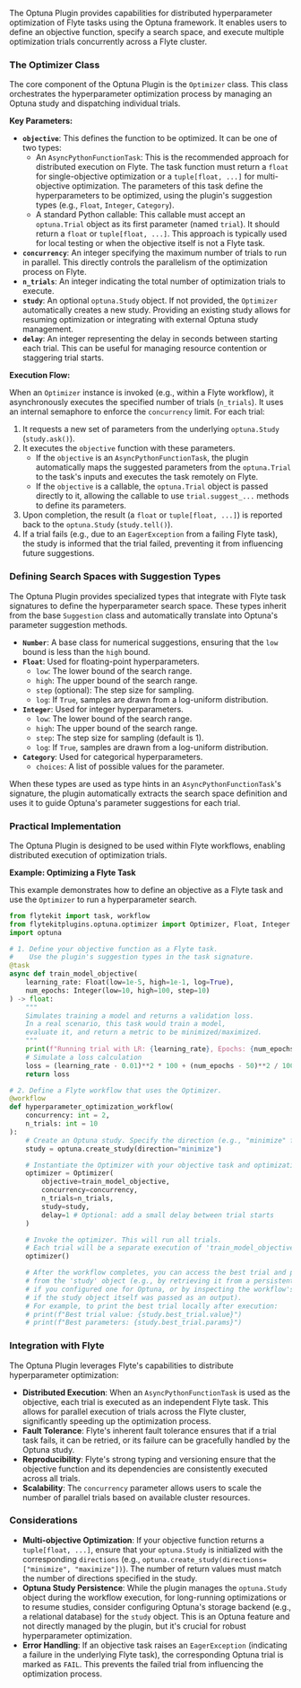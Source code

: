 
<!--
help_text: ''
key: summary_optuna_plugin_53809145-f61e-4662-a38c-2dbeb910bc00
modules:
- flytekitplugins.optuna
- flytekitplugins.optuna.optimizer
questions_to_answer: []
type: summary

-->
The Optuna Plugin provides capabilities for distributed hyperparameter optimization of Flyte tasks using the Optuna framework. It enables users to define an objective function, specify a search space, and execute multiple optimization trials concurrently across a Flyte cluster.

### The Optimizer Class

The core component of the Optuna Plugin is the `Optimizer` class. This class orchestrates the hyperparameter optimization process by managing an Optuna study and dispatching individual trials.

**Key Parameters:**

*   **`objective`**: This defines the function to be optimized. It can be one of two types:
    *   An `AsyncPythonFunctionTask`: This is the recommended approach for distributed execution on Flyte. The task function must return a `float` for single-objective optimization or a `tuple[float, ...]` for multi-objective optimization. The parameters of this task define the hyperparameters to be optimized, using the plugin's suggestion types (e.g., `Float`, `Integer`, `Category`).
    *   A standard Python callable: This callable must accept an `optuna.Trial` object as its first parameter (named `trial`). It should return a `float` or `tuple[float, ...]`. This approach is typically used for local testing or when the objective itself is not a Flyte task.
*   **`concurrency`**: An integer specifying the maximum number of trials to run in parallel. This directly controls the parallelism of the optimization process on Flyte.
*   **`n_trials`**: An integer indicating the total number of optimization trials to execute.
*   **`study`**: An optional `optuna.Study` object. If not provided, the `Optimizer` automatically creates a new study. Providing an existing study allows for resuming optimization or integrating with external Optuna study management.
*   **`delay`**: An integer representing the delay in seconds between starting each trial. This can be useful for managing resource contention or staggering trial starts.

**Execution Flow:**

When an `Optimizer` instance is invoked (e.g., within a Flyte workflow), it asynchronously executes the specified number of trials (`n_trials`). It uses an internal semaphore to enforce the `concurrency` limit. For each trial:
1.  It requests a new set of parameters from the underlying `optuna.Study` (`study.ask()`).
2.  It executes the `objective` function with these parameters.
    *   If the `objective` is an `AsyncPythonFunctionTask`, the plugin automatically maps the suggested parameters from the `optuna.Trial` to the task's inputs and executes the task remotely on Flyte.
    *   If the `objective` is a callable, the `optuna.Trial` object is passed directly to it, allowing the callable to use `trial.suggest_...` methods to define its parameters.
3.  Upon completion, the result (a `float` or `tuple[float, ...]`) is reported back to the `optuna.Study` (`study.tell()`).
4.  If a trial fails (e.g., due to an `EagerException` from a failing Flyte task), the study is informed that the trial failed, preventing it from influencing future suggestions.

### Defining Search Spaces with Suggestion Types

The Optuna Plugin provides specialized types that integrate with Flyte task signatures to define the hyperparameter search space. These types inherit from the base `Suggestion` class and automatically translate into Optuna's parameter suggestion methods.

*   **`Number`**: A base class for numerical suggestions, ensuring that the `low` bound is less than the `high` bound.
*   **`Float`**: Used for floating-point hyperparameters.
    *   `low`: The lower bound of the search range.
    *   `high`: The upper bound of the search range.
    *   `step` (optional): The step size for sampling.
    *   `log`: If `True`, samples are drawn from a log-uniform distribution.
*   **`Integer`**: Used for integer hyperparameters.
    *   `low`: The lower bound of the search range.
    *   `high`: The upper bound of the search range.
    *   `step`: The step size for sampling (default is 1).
    *   `log`: If `True`, samples are drawn from a log-uniform distribution.
*   **`Category`**: Used for categorical hyperparameters.
    *   `choices`: A list of possible values for the parameter.

When these types are used as type hints in an `AsyncPythonFunctionTask`'s signature, the plugin automatically extracts the search space definition and uses it to guide Optuna's parameter suggestions for each trial.

### Practical Implementation

The Optuna Plugin is designed to be used within Flyte workflows, enabling distributed execution of optimization trials.

**Example: Optimizing a Flyte Task**

This example demonstrates how to define an objective as a Flyte task and use the `Optimizer` to run a hyperparameter search.

```python
from flytekit import task, workflow
from flytekitplugins.optuna.optimizer import Optimizer, Float, Integer
import optuna

# 1. Define your objective function as a Flyte task.
#    Use the plugin's suggestion types in the task signature.
@task
async def train_model_objective(
    learning_rate: Float(low=1e-5, high=1e-1, log=True),
    num_epochs: Integer(low=10, high=100, step=10)
) -> float:
    """
    Simulates training a model and returns a validation loss.
    In a real scenario, this task would train a model,
    evaluate it, and return a metric to be minimized/maximized.
    """
    print(f"Running trial with LR: {learning_rate}, Epochs: {num_epochs}")
    # Simulate a loss calculation
    loss = (learning_rate - 0.01)**2 * 100 + (num_epochs - 50)**2 / 100
    return loss

# 2. Define a Flyte workflow that uses the Optimizer.
@workflow
def hyperparameter_optimization_workflow(
    concurrency: int = 2,
    n_trials: int = 10
):
    # Create an Optuna study. Specify the direction (e.g., "minimize" for loss).
    study = optuna.create_study(direction="minimize")

    # Instantiate the Optimizer with your objective task and optimization parameters.
    optimizer = Optimizer(
        objective=train_model_objective,
        concurrency=concurrency,
        n_trials=n_trials,
        study=study,
        delay=1 # Optional: add a small delay between trial starts
    )

    # Invoke the optimizer. This will run all trials.
    # Each trial will be a separate execution of 'train_model_objective' task on Flyte.
    optimizer()

    # After the workflow completes, you can access the best trial and parameters
    # from the 'study' object (e.g., by retrieving it from a persistent store
    # if you configured one for Optuna, or by inspecting the workflow's outputs
    # if the study object itself was passed as an output).
    # For example, to print the best trial locally after execution:
    # print(f"Best trial value: {study.best_trial.value}")
    # print(f"Best parameters: {study.best_trial.params}")
```

### Integration with Flyte

The Optuna Plugin leverages Flyte's capabilities to distribute hyperparameter optimization:

*   **Distributed Execution**: When an `AsyncPythonFunctionTask` is used as the objective, each trial is executed as an independent Flyte task. This allows for parallel execution of trials across the Flyte cluster, significantly speeding up the optimization process.
*   **Fault Tolerance**: Flyte's inherent fault tolerance ensures that if a trial task fails, it can be retried, or its failure can be gracefully handled by the Optuna study.
*   **Reproducibility**: Flyte's strong typing and versioning ensure that the objective function and its dependencies are consistently executed across all trials.
*   **Scalability**: The `concurrency` parameter allows users to scale the number of parallel trials based on available cluster resources.

### Considerations

*   **Multi-objective Optimization**: If your objective function returns a `tuple[float, ...]`, ensure that your `optuna.Study` is initialized with the corresponding `directions` (e.g., `optuna.create_study(directions=["minimize", "maximize"])`). The number of return values must match the number of directions specified in the study.
*   **Optuna Study Persistence**: While the plugin manages the `optuna.Study` object during the workflow execution, for long-running optimizations or to resume studies, consider configuring Optuna's storage backend (e.g., a relational database) for the `study` object. This is an Optuna feature and not directly managed by the plugin, but it's crucial for robust hyperparameter optimization.
*   **Error Handling**: If an objective task raises an `EagerException` (indicating a failure in the underlying Flyte task), the corresponding Optuna trial is marked as `FAIL`. This prevents the failed trial from influencing the optimization process.
<!--
key: summary_optuna_plugin_53809145-f61e-4662-a38c-2dbeb910bc00
type: summary_end

-->
<!--
code_unit: flytekitplugins.optuna.optimizer
code_unit_type: class
help_text: ''
key: example_e7a8b61f-934c-463f-9332-13b0f5478d70
type: example

-->